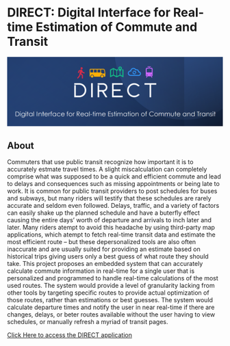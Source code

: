 # DIRECT: Digital Interface for Real-time Estimation of Commute and Transit
![logo](src/logo.png)

## About
Commuters that use public transit recognize how important it is to accurately estmate travel times. A
slight miscalculation can completely comprise what was supposed to be a quick and efficient commute
and lead to delays and consequences such as missing appointments or being late to work. It is common
for public transit providers to post schedules for buses and subways, but many riders will testify that these
schedules are rarely accurate and seldom even followed. Delays, traffic, and a variety of factors can easily
shake up the planned schedule and have a buterfly effect causing the entire days’ worth of departure and
arrivals to inch later and later. Many riders atempt to avoid this headache by using third-party map
applications, which atempt to fetch real-time transit data and estimate the most efficient route – but
these depersonalized tools are also often inaccurate and are usually suited for providing an estimate based
on historical trips giving users only a best guess of what route they should take.
This project proposes an embedded system that can accurately calculate commute information in real-time
for a single user that is personalized and programmed to handle real-time calculations of the most used
routes. The system would provide a level of granularity lacking from other tools by targeting specific routes
to provide actual optimization of those routes, rather than estimations or best guesses. The system would
calculate departure times and notify the user in near real-time if there are changes, delays, or beter routes
available without the user having to view schedules, or manually refresh a myriad of transit pages.



[Click Here to access the DIRECT application](https://blue-mud-0aa67a410.4.azurestaticapps.net/)
